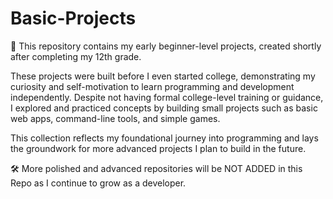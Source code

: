 # Basic-Projects
📌 This repository contains my early beginner-level projects, created shortly after completing my 12th grade.

These projects were built before I even started college, demonstrating my curiosity and self-motivation to learn programming and development independently. Despite not having formal college-level training or guidance, I explored and practiced concepts by building small projects such as basic web apps, command-line tools, and simple games.

This collection reflects my foundational journey into programming and lays the groundwork for more advanced projects I plan to build in the future.

🛠️ More polished and advanced repositories will be NOT ADDED in this Repo as I continue to grow as a developer.
